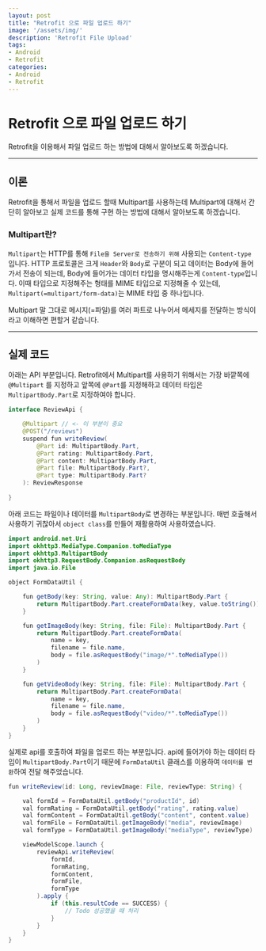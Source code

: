 ```yaml
---
layout: post
title: "Retrofit 으로 파일 업로드 하기"
image: '/assets/img/'
description: 'Retrofit File Upload'
tags:
- Android
- Retrofit
categories:
- Android
- Retrofit
---
```


# Retrofit 으로 파일 업로드 하기

Retrofit을 이용해서 파일 업로드 하는 방법에 대해서 알아보도록 하겠습니다. 

---

## 이론

Retrofit을 통해서 파일을 업로드 할때 Multipart를 사용하는데 Multipart에 대해서 간단히 알아보고 실제 코드를 통해 구현 하는 방법에 대해서 알아보도록
하겠습니다.

### Multipart란?

`Multipart`는 HTTP를 통해 `File을 Server로 전송하기 위해` 사용되는 `Content-type` 입니다. HTTP 프로토콜은 크게 `Header`와 `Body`로 구분이 되고
데이터는 Body에 들어가서 전송이 되는데, Body에 들어가는 데이터 타입을 명시해주는게 `Content-type`입니다. 이때 타입으로 지정해주는 형태를 MIME 타입으로
지정해줄 수 있는데, `Multipart(=multipart/form-data)`는 MIME 타입 중 하나입니다.

Multipart 말 그대로 메시지(=파일)를 여러 파트로 나누어서 메세지를 전달하는 방식이라고 이해하면 편할거 같습니다.

---

## 실제 코드

아래는 API 부분입니다. Retrofit에서 Multipart를 사용하기 위해서는 가장 바깥쪽에 `@Multipart` 를 지정하고
앞쪽에 `@Part`를 지정해하고 데이터 타입은 `MultipartBody.Part`로 지정하여야 합니다. 

```java
interface ReviewApi {

    @Multipart // <- 이 부분이 중요 
    @POST("/reviews")
    suspend fun writeReview(
        @Part id: MultipartBody.Part,
        @Part rating: MultipartBody.Part,
        @Part content: MultipartBody.Part,
        @Part file: MultipartBody.Part?,
        @Part type: MultipartBody.Part?
    ): ReviewResponse
    
}
```

아래 코드는 파일이나 데이터를 `MultipartBody`로 변경하는 부분입니다. 매번 호출해서 사용하기 귀찮아서 `object class`를 만들어 재활용하여 사용하였습니다.

```java
import android.net.Uri
import okhttp3.MediaType.Companion.toMediaType
import okhttp3.MultipartBody
import okhttp3.RequestBody.Companion.asRequestBody
import java.io.File

object FormDataUtil {

    fun getBody(key: String, value: Any): MultipartBody.Part {
        return MultipartBody.Part.createFormData(key, value.toString())
    }

    fun getImageBody(key: String, file: File): MultipartBody.Part {
        return MultipartBody.Part.createFormData(
            name = key,
            filename = file.name,
            body = file.asRequestBody("image/*".toMediaType())
        )
    }

    fun getVideoBody(key: String, file: File): MultipartBody.Part {
        return MultipartBody.Part.createFormData(
            name = key,
            filename = file.name,
            body = file.asRequestBody("video/*".toMediaType())
        )
    }
}
```

실제로 api를 호출하여 파일을 업로드 하는 부분입니다.
api에 들어가야 하는 데이터 타입이 `MultipartBody.Part`이기 때문에 `FormDataUtil` 클래스를 이용하여 `데이터를 변환`하여 전달 해주었습니다.

```java
fun writeReview(id: Long, reviewImage: File, reviewType: String) {

    val formId = FormDataUtil.getBody("productId", id)
    val formRating = FormDataUtil.getBody("rating", rating.value)       // 2-way binding 되어 있는 LiveData
    val formContent = FormDataUtil.getBody("content", content.value)    // 2-way binding 되어 있는 LiveData
    val formFile = FormDataUtil.getImageBody("media", reviewImage)
    val formType = FormDataUtil.getImageBody("mediaType", reviewType)

    viewModelScope.launch {
        reviewApi.writeReview(
            formId,
            formRating,
            formContent,
            formFile,
            formType
        ).apply {
            if (this.resultCode == SUCCESS) {
                // Todo 성공했을 때 처리
            }
        }
    }
}
```
